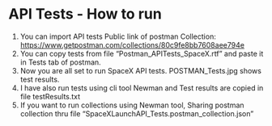 # API Tests - How to run

1. You can import API tests Public link of postman Collection:
https://www.getpostman.com/collections/80c9fe8bb7608aee794e
2. You can copy tests from file “Postman_APITests_SpaceX.rtf” and paste it in Tests tab of postman.
3. Now you are all set to run SpaceX API tests. POSTMAN_Tests.jpg shows test results.
4. I have also run tests using cli tool Newman and Test results are copied in file testResults.txt
5. If you want to run collections using Newman tool, Sharing postman collection thru file “SpaceXLaunchAPI_Tests.postman_collection.json”
